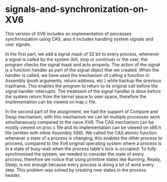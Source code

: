 ﻿# signals-and-synchronization-on-XV6


This version of XV6 includes an implementation of processes synchronization using CAS, also it includes handling system signals and user signals.

In the first part, we add a signal mask of 32 bit to every process, whenever a signal is called by the system (kill, stop or continue) or the user, the program checks the signal mask and acts properly. The action of the signal is a function handler as part of the signal object that we created.
When the handler is called, we have used the mechanism of calling a function in Assembly (push arguments, return address, etc.) while backup the previous trapframe. This enables the program to return to its original call before the signal handler interrupts.
The treatment of the signal handler is done before the system return from the kernel space to user space, therefore the implementation can be viewed on trap.c file.

In the second part of the assignment, we had the support of Compare and Swap mechanism, with this mechanism we can let multiple processes work simultaneously compared to the naive XV6.
The CAS mechanism can be mostly viewed on proc.c file and its implementation can be viewed on x86.h file (written with inline Assembly X86). 
We called the CAS atomic function whenever a state of a process is changing, this enables the other process to proceed, compared to the Xv6 original operating system where a process is in a state of busy-wait when the process table's lock is occupied.
To fully synchronized the system, we needed to consider the state of every process,  therefore we notice that using primitive states like Running, Ready, Sleep, is not enough because every process is doing a lot of work every step. This problem was solved by creating new states in the process header.

